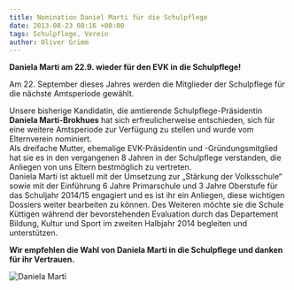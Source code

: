 ```yaml
---
title: Nomination Daniel Marti für die Schulpflege
date: 2013-08-23 08:16 +00:00
tags: Schulpflege, Verein
author: Oliver Grimm
---
```


**Daniela Marti am 22.9. wieder für den EVK in die Schulpflege!**    
    
Am 22. September dieses Jahres werden die Mitglieder der Schulpflege für die nächste Amtsperiode gewählt.
 
Unsere bisherige Kandidatin, die amtierende Schulpflege-Präsidentin **Daniela Marti-Brokhues** hat sich erfreulicherweise entschieden, sich für eine weitere Amtsperiode zur Verfügung zu stellen und wurde vom Elternverein nominiert.    
Als dreifache Mutter, ehemalige EVK-Präsidentin und -Gründungsmitglied hat sie es in den vergangenen 8 Jahren in der Schulpflege verstanden, die Anliegen von uns Eltern bestmöglich zu vertreten.    
Daniela Marti ist aktuell mit der Umsetzung zur „Stärkung der Volksschule“ sowie mit der Einführung 6 Jahre Primarschule und 3 Jahre Oberstufe für das Schuljahr 2014/15 engagiert und es ist ihr ein Anliegen, diese wichtigen Dossiers weiter bearbeiten zu können. Des Weiteren möchte sie die Schule Küttigen während der bevorstehenden Evaluation durch das Departement Bildung, Kultur und Sport im zweiten Halbjahr 2014 begleiten und unterstützen.
    
     
**Wir empfehlen die Wahl von Daniela Marti in die Schulpflege und danken für ihr Vertrauen.**


![Daniela Marti](DanielaMarti_Web.jpg)
